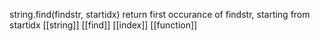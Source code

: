 string.find(findstr, startidx) return first occurance of findstr, starting from startidx
[[string]] [[find]] [[index]] [[function]]